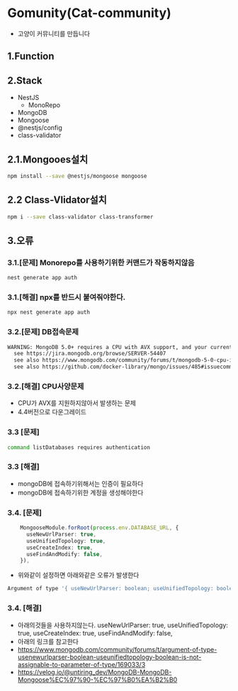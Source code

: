 # Gomunity(Cat-community) 

- 고양이 커뮤니티를 만듭니다

## 1.Function

## 2.Stack

- NestJS
  - MonoRepo
- MongoDB
- Mongoose
- @nestjs/config
- class-validator

## 2.1.Mongooes설치
```bash
npm install --save @nestjs/mongoose mongoose
```

## 2.2 Class-Vlidator설치
```bash
npm i --save class-validator class-transformer 
```

## 3.오류

### 3.1.[문제] Monorepo를 사용하기위한 커맨드가 작동하지않음
```bash
nest generate app auth
```
### 3.1.[해결] npx를 반드시 붙여줘야한다.
```bash
npx nest generate app auth
```

### 3.2.[문제] DB접속문제
```bash
WARNING: MongoDB 5.0+ requires a CPU with AVX support, and your current system does not appear to have that!
  see https://jira.mongodb.org/browse/SERVER-54407
  see also https://www.mongodb.com/community/forums/t/mongodb-5-0-cpu-intel-g4650-compatibility/116610/2
  see also https://github.com/docker-library/mongo/issues/485#issuecomment-891991814
```

### 3.2.[해결] CPU사양문제
- CPU가 AVX를 지원하지않아서 발생하는 문제
- 4.4버전으로 다운그레이드


### 3.3 [문제]
```bash
command listDatabases requires authentication
```

### 3.3 [해결]
- mongoDB에 접속하기위해서는 인증이 필요하다
- mongoDB에 접속하기위한 계정을 생성해야한다

### 3.4. [문제]
```typescript
    MongooseModule.forRoot(process.env.DATABASE_URL, {
      useNewUrlParser: true,
      useUnifiedTopology: true,
      useCreateIndex: true,
      useFindAndModify: false,
    }),
```
- 위와같이 설정하면 아래와같은 오류가 발생한다
```bash
Argument of type '{ useNewUrlParser: boolean; useUnifiedTopology: boolean; useCreateIndex: boolean; useFindAndModify: boolean; }' is not assignable to parameter of type 'MongooseModuleOptions'.
```


### 3.4. [해결]

- 아래의것들을 사용하지않는다.
    useNewUrlParser: true,
    useUnifiedTopology: true,
    useCreateIndex: true,
    useFindAndModify: false,
- 아래의 링크를 참고한다
- https://www.mongodb.com/community/forums/t/argument-of-type-usenewurlparser-boolean-useunifiedtopology-boolean-is-not-assignable-to-parameter-of-type/169033/3
- https://velog.io/@untiring_dev/MongoDB-MongoDB-Mongoose%EC%97%90-%EC%97%B0%EA%B2%B0